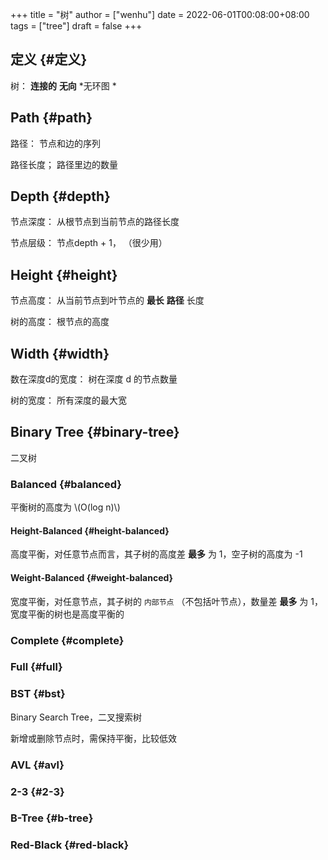 +++
title = "树"
author = ["wenhu"]
date = 2022-06-01T00:08:00+08:00
tags = ["tree"]
draft = false
+++

## 定义 {#定义}

树： **连接的** **无向** \*无环图  \*


## Path {#path}

路径： 节点和边的序列

路径长度； 路径里边的数量


## Depth {#depth}

节点深度： 从根节点到当前节点的路径长度

节点层级： 节点depth + 1， （很少用）


## Height {#height}

节点高度： 从当前节点到叶节点的 **最长** **路径** 长度

树的高度： 根节点的高度


## Width {#width}

数在深度d的宽度： 树在深度 d 的节点数量

树的宽度： 所有深度的最大宽


## Binary Tree {#binary-tree}

二叉树


### Balanced {#balanced}

平衡树的高度为 \\(O(log n)\\)


#### Height-Balanced {#height-balanced}

高度平衡，对任意节点而言，其子树的高度差 **最多** 为 1，空子树的高度为 -1


#### Weight-Balanced {#weight-balanced}

宽度平衡，对任意节点，其子树的 `内部节点` （不包括叶节点），数量差 **最多** 为 1，宽度平衡的树也是高度平衡的


### Complete {#complete}


### Full {#full}


### BST {#bst}

Binary Search Tree，二叉搜索树

新增或删除节点时，需保持平衡，比较低效


### AVL {#avl}


### 2-3 {#2-3}


### B-Tree {#b-tree}


### Red-Black {#red-black}
